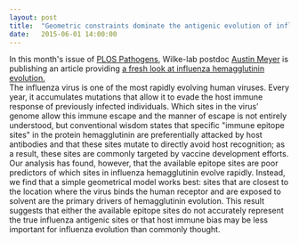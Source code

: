 ```yaml
---
layout: post
title:  "Geometric constraints dominate the antigenic evolution of influenza hemagglutinin"
date:   2015-06-01 14:00:00
---
```

In this month's issue of [PLOS Pathogens](http://www.plospathogens.org/article/browse/issue/info%3Adoi%2F10.1371%2Fissue.ppat.v11.i05), Wilke-lab postdoc [Austin Meyer](http://meyerlab.org/) is publishing an article providing [a fresh look at influenza hemagglutinin evolution.](http://dx.doi.org/10.1371/journal.ppat.1004940)  
The influenza virus is one of the most rapidly evolving human viruses. Every year, it accumulates mutations that allow it to evade the host immune response of previously infected individuals. Which sites in the virus’ genome allow this immune escape and the manner of escape is not entirely understood, but conventional wisdom states that specific "immune epitope sites" in the protein hemagglutinin are preferentially attacked by host antibodies and that these sites mutate to directly avoid host recognition; as a result, these sites are commonly targeted by vaccine development efforts. Our analysis has found, however, that the available epitope sites are poor predictors of which sites in influenza hemagglutinin evolve rapidly. Instead, we find that a simple geometrical model works best: sites that are closest to the location where the virus binds the human receptor and are exposed to solvent are the primary drivers of hemagglutinin evolution. This result suggests that either the available epitope sites do not accurately represent the true influenza antigenic sites or that host immune bias may be less important for influenza evolution than commonly thought.
